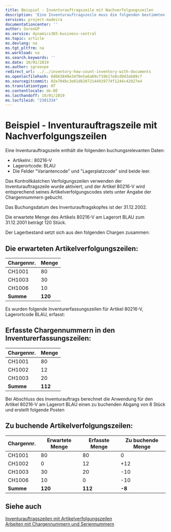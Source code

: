 ```yaml
---
title: Beispiel - Inventurauftragszeile mit Nachverfolgungszeilen
description: 'Eine Inventurauftragszeile muss die folgenden bestimmten Daten enthalten:'
services: project-madeira
documentationcenter: ''
author: SorenGP
ms.service: dynamics365-business-central
ms.topic: article
ms.devlang: na
ms.tgt_pltfrm: na
ms.workload: na
ms.search.keywords: ''
ms.date: 10/01/2019
ms.author: sgroespe
redirect_url: ../../inventory-how-count-inventory-with-documents
ms.openlocfilehash: 8d663849e34f0e5a6a69cf19b17e8cd9d3ab89c7
ms.sourcegitcommit: 02e704bc3e01d62072144919774f1244c42827e4
ms.translationtype: HT
ms.contentlocale: de-DE
ms.lasthandoff: 10/01/2019
ms.locfileid: "2301334"
---
```

# <a name="example---inventory-order-line-with-tracking-lines"></a>Beispiel - Inventurauftragszeile mit Nachverfolgungszeilen
Eine Inventurauftragszeile enthält die folgenden buchungsrelevanten Daten:  

- Artikelnr.: 80216-V  
- Lagerortcode: BLAU  
- Die Felder "Variantencode" und "Lagerplatzcode" sind beide leer.  

Das Kontrollkästchen Verfolgungszeilen verwenden der Inventurauftragszeile wurde aktiviert, und der Artikel 80216-V wird entsprechend seines Artikelverfolgungscodes stets unter Angabe der Chargennummern gebucht.  

Das Buchungsdatum des Inventurauftragskopfes ist der 31.12.2002.  

Die erwartete Menge des Artikels 80216-V am Lagerort BLAU zum 31.12.2001 beträgt 120 Stück.  

Der Lagerbestand setzt sich aus den folgenden Chargen zusammen:  

## <a name="the-expected-item-tracking-lines"></a>Die erwarteten Artikelverfolgungszeilen:  

|**Chargennr.**|**Menge**|  
|-----------------|------------------|  
|CH1001|80|  
|CH1003|30|  
|CH1006|10|  
|**Summe**|**120**|  

Es wurden folgende Inventurerfassungszeilen für Artikel 80216-V, Lagerortcode BLAU, erfasst:  

## <a name="recorded-lot-nos-on-the-physical-inventory-recording-lines"></a>Erfasste Chargennummern in den Inventurerfassungszeilen:  

|**Chargennr.**|**Menge**|  
|-----------------|------------------|  
|CH1001|80|  
|CH1002|12|  
|CH1003|20|  
|**Summe**|**112**|  

Bei Abschluss des Inventurauftrags berechnet die Anwendung für den Artikel 80216-V am Lagerort BLAU einen zu buchenden Abgang von 8 Stück und erstellt folgende Posten  

## <a name="item-tracking-lines-to-post"></a>Zu buchende Artikelverfolgungszeilen:  

|**Chargennr.**|**Erwartete Menge**|**Erfasste Menge**|**Zu buchende Menge**|  
|-----------------|---------------------------|---------------------------|--------------------------|  
|CH1001|80|80|0|  
|CH1002|0|12|+12|  
|CH1003|30|20|-10|  
|CH1006|10|0|-10|  
|**Summe**|**120**|**112**|**-8**|  

## <a name="see-also"></a>Siehe auch  
 [Inventurauftragszeilen mit Artikelverfolgungszeilen](physical-inventory-order-lines-with-item-tracking-lines.md)  
 [Arbeiten mit Chargennummern und Seriennummern](../../inventory-how-work-item-tracking.md)
